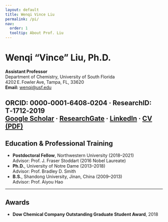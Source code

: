 ```yaml
---
layout: default
title: Wenqi Vince Liu
permalink: /pi/
nav:
  order: 1
  tooltip: About Prof. Liu
---
```

# Wenqi “Vince” Liu, Ph.D.
**Assistant Professor**  
Department of Chemistry, University of South Florida  
4202 E. Fowler Ave, Tampa, FL, 33620  
**Email:** [wenqi@usf.edu](mailto:wenqi@usf.edu)

**ORCID:** 0000‑0001‑6408‑0204 · **ResearchID:** T‑1712‑2019  
[Google Scholar](https://scholar.google.com) · [ResearchGate](https://www.researchgate.net) · [LinkedIn](https://www.linkedin.com) · [CV (PDF)](#)
---
## Education & Professional Training
- **Postdoctoral Fellow**, Northwestern University (2018–2021)  
  Advisor: Prof. J. Fraser Stoddart (2016 Nobel Laureate)
- **Ph.D.**, University of Notre Dame (2013–2018)  
  Advisor: Prof. Bradley D. Smith
- **B.S.**, Shandong University, Jinan, China (2009–2013)  
  Advisor: Prof. Aiyou Hao
---

## Awards
- **Dow Chemical Company Outstanding Graduate Student Award**, 2018
